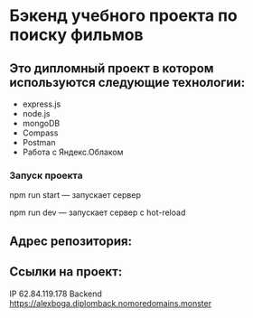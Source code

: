 # Бэкенд учебного проекта по поиску фильмов

## Это дипломный проект в котором используются следующие технологии:

- express.js
- node.js
- mongoDB
- Compass
- Postman
- Работа с Яндекс.Облаком

### Запуск проекта

npm run start — запускает сервер

npm run dev — запускает сервер с hot-reload

## Адрес репозитория:

## Ссылки на проект:

IP 62.84.119.178
Backend https://alexboga.diplomback.nomoredomains.monster
